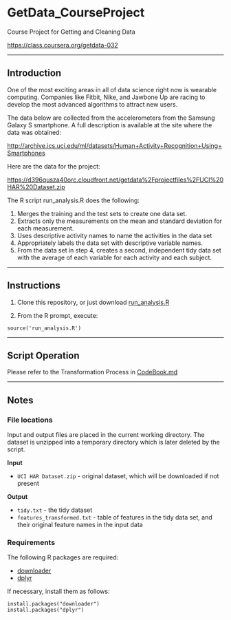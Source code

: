 # GetData_CourseProject

Course Project for Getting and Cleaning Data

https://class.coursera.org/getdata-032

---

## Introduction

One of the most exciting areas in all of data science right now is
wearable computing. Companies like Fitbit, Nike, and Jawbone Up are
racing to develop the most advanced algorithms to attract new users.

The data below are collected from the accelerometers from the Samsung
Galaxy S smartphone. A full description is available at the site where
the data was obtained:

http://archive.ics.uci.edu/ml/datasets/Human+Activity+Recognition+Using+Smartphones

Here are the data for the project:

https://d396qusza40orc.cloudfront.net/getdata%2Fprojectfiles%2FUCI%20HAR%20Dataset.zip

The R script run_analysis.R does the following:

1. Merges the training and the test sets to create one data set.
2. Extracts only the measurements on the mean and standard deviation
for each measurement.
3. Uses descriptive activity names to name the activities in the data
set
4. Appropriately labels the data set with descriptive variable names. 
5. From the data set in step 4, creates a second, independent tidy
data set with the average of each variable for each activity and each
subject.

---

## Instructions

1. Clone this repository, or just download [run_analysis.R](run_analysis.R)

2. From the R prompt, execute:

```{r}
source('run_analysis.R')
```

---

## Script Operation

Please refer to the Transformation Process in [CodeBook.md](CodeBook.md)

---

## Notes

### File locations

Input and output files are placed in the current working directory.
The dataset is unzipped into a temporary directory which is later deleted by the script.

**Input**

* `UCI HAR Dataset.zip` - original dataset, which will be downloaded if not present

**Output**

* `tidy.txt` - the tidy dataset
* `features_transformed.txt` - table of features in the tidy data set,
and their original feature names in the input data

### Requirements

The following R packages are required:

* [downloader](https://cran.r-project.org/package=downloader)
* [dplyr](https://cran.r-project.org/package=dplyr)

If necessary, install them as follows:

```{r}
install.packages("downloader")
install.packages("dplyr")
```

